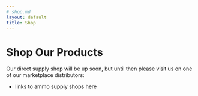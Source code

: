 ```yaml
---
# shop.md
layout: default
title: Shop
---
```


# Shop Our Products

Our direct supply shop will be up soon, but until then please visit us on one of our marketplace distributors:

- links to ammo supply shops here
